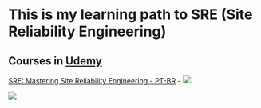 # This is my learning path to SRE (Site Reliability Engineering)

## Courses in [Udemy](https://www.udemy.com/)

[SRE: Mastering Site Reliability Engineering - PT-BR](https://www.udemy.com/course/sre-mastering-site-reliability-engineering/?couponCode=SKILLS4SALEB) - ![](https://www.udemy.com/staticx/udemy/images/v8/favicon-16x16.png)
[](https://www.udemy.com/certificate/UC-eb1b2917-97f7-44c5-a001-d79d49279426/)

[![](https://www.udemy.com/staticx/udemy/images/v8/favicon-16x16.png)](https://www.credly.com/badges/13a18569-2616-4439-8a0b-29865b9ea082/public_url)


